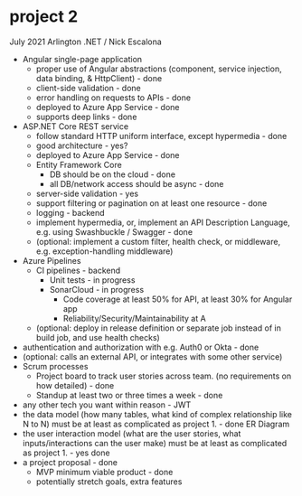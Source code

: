 # project 2
July 2021 Arlington .NET / Nick Escalona

- Angular single-page application
    - proper use of Angular abstractions (component, service injection, data binding, & HttpClient) - done
    - client-side validation - done
    - error handling on requests to APIs - done
    - deployed to Azure App Service - done
    - supports deep links - done
- ASP.NET Core REST service
    - follow standard HTTP uniform interface, except hypermedia - done
    - good architecture - yes?
    - deployed to Azure App Service - done
    - Entity Framework Core
        - DB should be on the cloud - done
        - all DB/network access should be async - done
    - server-side validation - yes
    - support filtering or pagination on at least one resource - done
    - logging - backend
    - implement hypermedia, or, implement an API Description Language, e.g. using Swashbuckle / Swagger - done
    - (optional: implement a custom filter, health check, or middleware, e.g. exception-handling middleware)
- Azure Pipelines
    - CI pipelines - backend
        - Unit tests - in progress
        - SonarCloud - in progress
            - Code coverage at least 50% for API, at least 30% for Angular app 
            - Reliability/Security/Maintainability at A
    - (optional: deploy in release definition or separate job instead of in build job, and use health checks)
- authentication and authorization with e.g. Auth0 or Okta - done
- (optional: calls an external API, or integrates with some other service)
- Scrum processes
    - Project board to track user stories across team. (no requirements on how detailed) - done
    - Standup at least two or three times a week - done
- any other tech you want within reason - JWT
- the data model (how many tables, what kind of complex relationship like N to N) must be at least as complicated as project 1. - done ER Diagram
- the user interaction model (what are the user stories, what inputs/interactions can the user make) must be at least as complicated as project 1. - yes done
- a project proposal - done
    - MVP minimum viable product - done 
    - potentially stretch goals, extra features
